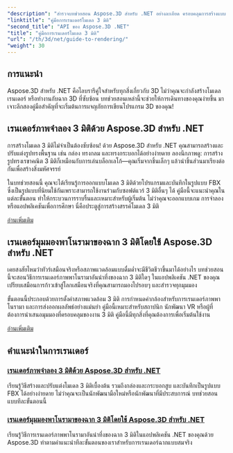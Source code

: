 ```yaml
---
"description": "สำรวจบทช่วยสอน Aspose.3D สำหรับ .NET อย่างละเอียด ครอบคลุมการสร้างแบบจำลอง 3 มิติ การเรนเดอร์ และการจัดการฉาก คู่มือฉบับย่อสำหรับนักพัฒนาทุกระดับ"
"linktitle": "คู่มือการเรนเดอร์โมเดล 3 มิติ"
"second_title": "API ของ Aspose.3D .NET"
"title": "คู่มือการเรนเดอร์โมเดล 3 มิติ"
"url": "/th/3d/net/guide-to-rendering/"
"weight": 30
---
```


## การแนะนำ

Aspose.3D สำหรับ .NET คือไลบรารีคู่ใจสำหรับทุกสิ่งเกี่ยวกับ 3D ไม่ว่าคุณจะกำลังสร้างโมเดล เรนเดอร์ หรือทำงานกับฉาก 3D ที่ซับซ้อน บทช่วยสอนเหล่านี้จะช่วยให้การเดินทางของคุณง่ายขึ้น มาเจาะลึกสองคู่มือสำคัญที่จะเริ่มต้นการผจญภัยการเขียนโปรแกรม 3D ของคุณ!  

## เรนเดอร์ภาพจำลอง 3 มิติด้วย Aspose.3D สำหรับ .NET  

การสร้างโมเดล 3 มิติไม่จำเป็นต้องซับซ้อน! ด้วย Aspose.3D สำหรับ .NET คุณสามารถสร้างและปรับแต่งรูปทรงพื้นฐาน เช่น กล่อง ทรงกลม และทรงกระบอกได้อย่างง่ายดาย ลองนึกภาพดู: การสร้างรูปทรงเรขาคณิต 3 มิติก็เหมือนกับการเล่นบล็อกเลโก้—คุณเริ่มจากชิ้นเล็กๆ แล้วนำชิ้นส่วนมาเรียงต่อกันเพื่อสร้างสิ่งมหัศจรรย์  

ในบทช่วยสอนนี้ คุณจะได้เรียนรู้การออกแบบโมเดล 3 มิติด้วยโปรแกรมและบันทึกในรูปแบบ FBX ซึ่งเป็นรูปแบบที่นิยมใช้กันเพราะสามารถใช้งานร่วมกับซอฟต์แวร์ 3 มิติอื่นๆ ได้ คู่มือนี้จะแนะนำคุณในแต่ละขั้นตอน ทำให้กระบวนการราบรื่นและเหมาะสำหรับผู้เริ่มต้น ไม่ว่าคุณจะออกแบบเกม การจำลอง หรือแอปพลิเคชันเพื่อการศึกษา นี่คือประตูสู่การสร้างสรรค์โมเดล 3 มิติ  

[อ่านเพิ่มเติม](./render-3d-modeling-image/)  

## เรนเดอร์มุมมองพาโนรามาของฉาก 3 มิติโดยใช้ Aspose.3D สำหรับ .NET  

เคยสงสัยไหมว่าทัวร์เสมือนจริงหรือสภาพแวดล้อมแบบดื่มด่ำจะมีชีวิตชีวาขึ้นมาได้อย่างไร บทช่วยสอนนี้จะสอนวิธีการเรนเดอร์ภาพพาโนรามาอันน่าทึ่งของฉาก 3 มิติใดๆ ในแอปพลิเคชัน .NET ของคุณ เปรียบเสมือนการก้าวเข้าสู่โลกเสมือนจริงที่คุณสามารถมองไปรอบๆ และสำรวจทุกมุมมอง  

ขั้นตอนนี้ประกอบด้วยการตั้งค่าสภาพแวดล้อม 3 มิติ การกำหนดค่ากล้องสำหรับการเรนเดอร์ภาพพาโนรามา และการส่งออกผลลัพธ์อย่างแม่นยำ คู่มือนี้เหมาะสำหรับสถาปนิก นักพัฒนา VR หรือผู้ที่ต้องการนำเสนอมุมมองที่ครอบคลุมของงาน 3 มิติ คู่มือนี้มีทุกสิ่งที่คุณต้องการเพื่อเริ่มต้นใช้งาน  

[อ่านเพิ่มเติม](./render-panorama-view-3d-scene/)  

## คำแนะนำในการเรนเดอร์
### [เรนเดอร์ภาพจำลอง 3 มิติด้วย Aspose.3D สำหรับ .NET](./render-3d-modeling-image/)
เรียนรู้วิธีสร้างและปรับแต่งโมเดล 3 มิติเบื้องต้น รวมถึงกล่องและกระบอกสูบ และบันทึกเป็นรูปแบบ FBX ได้อย่างง่ายดาย ไม่ว่าคุณจะเป็นนักพัฒนามือใหม่หรือนักพัฒนาที่มีประสบการณ์ บทช่วยสอนแบบทีละขั้นตอนนี้
### [เรนเดอร์มุมมองพาโนรามาของฉาก 3 มิติโดยใช้ Aspose.3D สำหรับ .NET](./render-panorama-view-3d-scene/)
เรียนรู้วิธีการเรนเดอร์ภาพพาโนรามาอันน่าทึ่งของฉาก 3 มิติในแอปพลิเคชัน .NET ของคุณด้วย Aspose.3D ทำตามคำแนะนำทีละขั้นตอนของเราสำหรับการเรนเดอร์ฉากแบบสมจริง